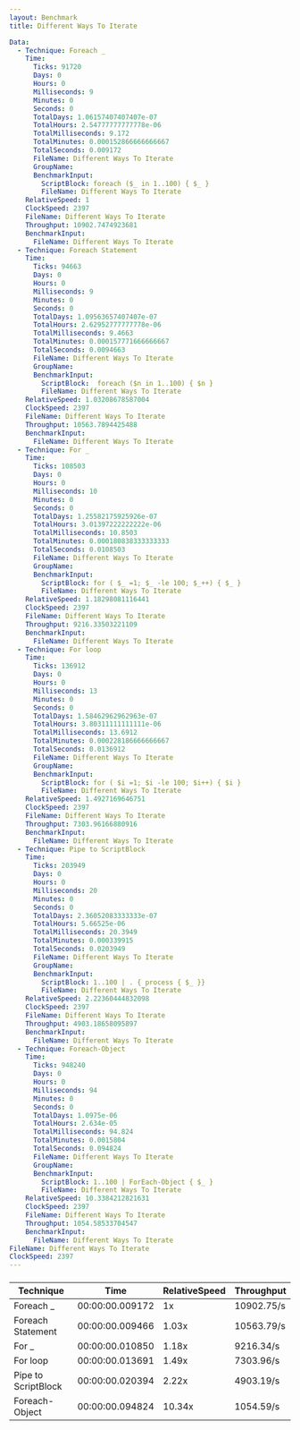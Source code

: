 ```yaml
---
layout: Benchmark
title: Different Ways To Iterate

Data: 
  - Technique: Foreach _
    Time: 
      Ticks: 91720
      Days: 0
      Hours: 0
      Milliseconds: 9
      Minutes: 0
      Seconds: 0
      TotalDays: 1.06157407407407e-07
      TotalHours: 2.54777777777778e-06
      TotalMilliseconds: 9.172
      TotalMinutes: 0.000152866666666667
      TotalSeconds: 0.009172
      FileName: Different Ways To Iterate
      GroupName: 
      BenchmarkInput: 
        ScriptBlock: foreach ($_ in 1..100) { $_ }
        FileName: Different Ways To Iterate
    RelativeSpeed: 1
    ClockSpeed: 2397
    FileName: Different Ways To Iterate
    Throughput: 10902.7474923681
    BenchmarkInput: 
      FileName: Different Ways To Iterate
  - Technique: Foreach Statement
    Time: 
      Ticks: 94663
      Days: 0
      Hours: 0
      Milliseconds: 9
      Minutes: 0
      Seconds: 0
      TotalDays: 1.09563657407407e-07
      TotalHours: 2.62952777777778e-06
      TotalMilliseconds: 9.4663
      TotalMinutes: 0.000157771666666667
      TotalSeconds: 0.0094663
      FileName: Different Ways To Iterate
      GroupName: 
      BenchmarkInput: 
        ScriptBlock:  foreach ($n in 1..100) { $n }
        FileName: Different Ways To Iterate
    RelativeSpeed: 1.03208678587004
    ClockSpeed: 2397
    FileName: Different Ways To Iterate
    Throughput: 10563.7894425488
    BenchmarkInput: 
      FileName: Different Ways To Iterate
  - Technique: For _
    Time: 
      Ticks: 108503
      Days: 0
      Hours: 0
      Milliseconds: 10
      Minutes: 0
      Seconds: 0
      TotalDays: 1.25582175925926e-07
      TotalHours: 3.01397222222222e-06
      TotalMilliseconds: 10.8503
      TotalMinutes: 0.000180838333333333
      TotalSeconds: 0.0108503
      FileName: Different Ways To Iterate
      GroupName: 
      BenchmarkInput: 
        ScriptBlock: for ( $_ =1; $_ -le 100; $_++) { $_ } 
        FileName: Different Ways To Iterate
    RelativeSpeed: 1.18298081116441
    ClockSpeed: 2397
    FileName: Different Ways To Iterate
    Throughput: 9216.33503221109
    BenchmarkInput: 
      FileName: Different Ways To Iterate
  - Technique: For loop
    Time: 
      Ticks: 136912
      Days: 0
      Hours: 0
      Milliseconds: 13
      Minutes: 0
      Seconds: 0
      TotalDays: 1.58462962962963e-07
      TotalHours: 3.80311111111111e-06
      TotalMilliseconds: 13.6912
      TotalMinutes: 0.000228186666666667
      TotalSeconds: 0.0136912
      FileName: Different Ways To Iterate
      GroupName: 
      BenchmarkInput: 
        ScriptBlock: for ( $i =1; $i -le 100; $i++) { $i } 
        FileName: Different Ways To Iterate
    RelativeSpeed: 1.4927169646751
    ClockSpeed: 2397
    FileName: Different Ways To Iterate
    Throughput: 7303.96166880916
    BenchmarkInput: 
      FileName: Different Ways To Iterate
  - Technique: Pipe to ScriptBlock
    Time: 
      Ticks: 203949
      Days: 0
      Hours: 0
      Milliseconds: 20
      Minutes: 0
      Seconds: 0
      TotalDays: 2.36052083333333e-07
      TotalHours: 5.66525e-06
      TotalMilliseconds: 20.3949
      TotalMinutes: 0.000339915
      TotalSeconds: 0.0203949
      FileName: Different Ways To Iterate
      GroupName: 
      BenchmarkInput: 
        ScriptBlock: 1..100 | . { process { $_ }}
        FileName: Different Ways To Iterate
    RelativeSpeed: 2.22360444832098
    ClockSpeed: 2397
    FileName: Different Ways To Iterate
    Throughput: 4903.18658095897
    BenchmarkInput: 
      FileName: Different Ways To Iterate
  - Technique: Foreach-Object
    Time: 
      Ticks: 948240
      Days: 0
      Hours: 0
      Milliseconds: 94
      Minutes: 0
      Seconds: 0
      TotalDays: 1.0975e-06
      TotalHours: 2.634e-05
      TotalMilliseconds: 94.824
      TotalMinutes: 0.0015804
      TotalSeconds: 0.094824
      FileName: Different Ways To Iterate
      GroupName: 
      BenchmarkInput: 
        ScriptBlock: 1..100 | ForEach-Object { $_ }
        FileName: Different Ways To Iterate
    RelativeSpeed: 10.3384212821631
    ClockSpeed: 2397
    FileName: Different Ways To Iterate
    Throughput: 1054.58533704547
    BenchmarkInput: 
      FileName: Different Ways To Iterate
FileName: Different Ways To Iterate
ClockSpeed: 2397
---
```



### 


|Technique          |Time           |RelativeSpeed|Throughput|
|-------------------|---------------|-------------|----------|
|Foreach _          |00:00:00.009172|1x           |10902.75/s|
|Foreach Statement  |00:00:00.009466|1.03x        |10563.79/s|
|For _              |00:00:00.010850|1.18x        |9216.34/s |
|For loop           |00:00:00.013691|1.49x        |7303.96/s |
|Pipe to ScriptBlock|00:00:00.020394|2.22x        |4903.19/s |
|Foreach-Object     |00:00:00.094824|10.34x       |1054.59/s |
